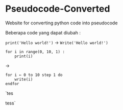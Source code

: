 # Pseudocode-Converted
Website for converting python code into pseudocode

Beberapa code yang dapat diubah : 

`print('Hello world!')` -> `Write('Hello world!')`

```
for i in range(0, 10, 1) :
    print(i)
``` 
-> 
```
for i ← 0 to 10 step 1 do
    write(i)
endfor
```

`tes

tess`
